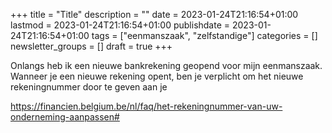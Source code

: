 +++
title = "Title"
description = ""
date = 2023-01-24T21:16:54+01:00
lastmod = 2023-01-24T21:16:54+01:00
publishdate = 2023-01-24T21:16:54+01:00
tags = ["eenmanszaak", "zelfstandige"]
categories = []
newsletter_groups = []
draft = true
+++

Onlangs heb ik een nieuwe bankrekening geopend voor mijn eenmanszaak. Wanneer je een nieuwe rekening opent, ben je verplicht om het nieuwe rekeningnummer door te geven aan je  

https://financien.belgium.be/nl/faq/het-rekeningnummer-van-uw-onderneming-aanpassen#